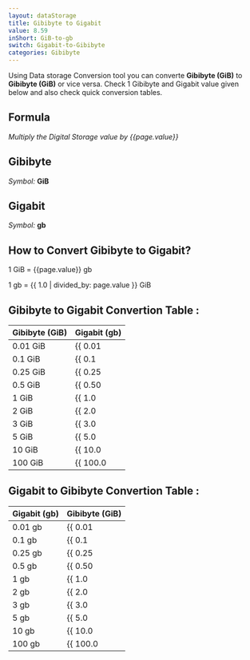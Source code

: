 ```yaml
---
layout: dataStorage
title: Gibibyte to Gigabit
value: 8.59
inShort: GiB-to-gb
switch: Gigabit-to-Gibibyte
categories: Gibibyte
---
```


Using Data storage Conversion tool you can converte **Gibibyte (GiB)** to **Gibibyte (GiB)** or vice versa. Check 1 Gibibyte and Gigabit value given below and also check quick conversion tables.

## Formula
*Multiply the Digital Storage value by {{page.value}}*

## Gibibyte
*Symbol:* **GiB**

## Gigabit
*Symbol:* **gb**

## How to Convert Gibibyte to Gigabit?

1 GiB = {{page.value}} gb

1 gb = {{ 1.0 | divided_by: page.value }} GiB


## Gibibyte to Gigabit Convertion Table :

| Gibibyte (GiB) | Gigabit (gb) |
| ---- | ---- |
| 0.01 GiB | {{ 0.01 | times: page.value | round: 12 }} gb |
| 0.1 GiB | {{ 0.1 | times: page.value | round: 12 }} gb |
| 0.25 GiB | {{ 0.25 | times: page.value | round: 12 }} gb |
| 0.5 GiB | {{ 0.50 | times: page.value | round: 12 }} gb |
| 1 GiB | {{ 1.0 | times: page.value | round: 12 }} gb |
| 2 GiB | {{ 2.0 | times: page.value | round: 12 }} gb |
| 3 GiB | {{ 3.0 | times: page.value | round: 12 }} gb |
| 5 GiB | {{ 5.0 | times: page.value | round: 12 }} gb |
| 10 GiB | {{ 10.0 | times: page.value | round: 12 }} gb |
| 100 GiB | {{ 100.0 | times: page.value | round: 12 }} gb |

## Gigabit to Gibibyte Convertion Table :

| Gigabit (gb) | Gibibyte (GiB) |
| ---- | ---- |
| 0.01 gb | {{ 0.01 | divided_by: page.value | round: 12 }} GiB |
| 0.1 gb | {{ 0.1 | divided_by: page.value | round: 12 }} GiB |
| 0.25 gb | {{ 0.25 | divided_by: page.value | round: 12 }} GiB |
| 0.5 gb | {{ 0.50 | divided_by: page.value | round: 12 }} GiB |
| 1 gb | {{ 1.0 | divided_by: page.value | round: 12 }} GiB |
| 2 gb | {{ 2.0 | divided_by: page.value | round: 12 }} GiB |
| 3 gb | {{ 3.0 | divided_by: page.value | round: 12 }} GiB |
| 5 gb | {{ 5.0 | divided_by: page.value | round: 12 }} GiB |
| 10 gb | {{ 10.0 | divided_by: page.value | round: 12 }} GiB |
| 100 gb | {{ 100.0 | divided_by: page.value | round: 12 }} GiB |


<script>
document.getElementById('selectInput')[13].selected = true
document.getElementById('selectOutput')[10].selected = true
</script>
